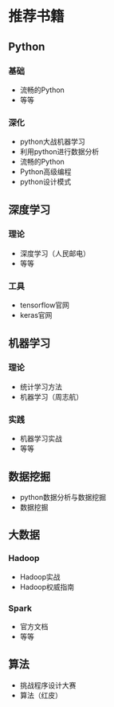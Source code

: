 # 推荐书籍

## Python

### 基础

* 流畅的Python
* 等等

### 深化

* python大战机器学习
* 利用python进行数据分析
* 流畅的Python
* Python高级编程
* python设计模式

## 深度学习

### 理论

* 深度学习（人民邮电）
* 等等

### 工具

* tensorflow官网
* keras官网

## 机器学习

### 理论

* 统计学习方法
* 机器学习（周志航）

### 实践

* 机器学习实战
* 等等

## 数据挖掘

* python数据分析与数据挖掘
* 数据挖掘

## 大数据

### Hadoop

* Hadoop实战
* Hadoop权威指南

### Spark

* 官方文档
* 等等

## 算法

* 挑战程序设计大赛
* 算法（红皮）


